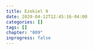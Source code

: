 ```yaml
---
title: Ezekiel 9
date: 2020-04-12T12:45:16-04:00
categories: []
tags: []
chapter: "009"
inprogress: false
---
```


